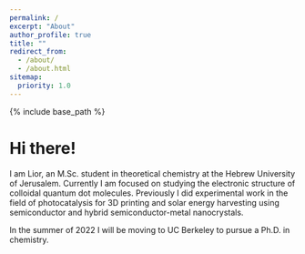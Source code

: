 ```yaml
---
permalink: /
excerpt: "About"
author_profile: true
title: ""
redirect_from: 
  - /about/
  - /about.html
sitemap:
  priority: 1.0
---
```

{% include base_path %}

# Hi there!

I am Lior, an M.Sc. student in theoretical chemistry at the Hebrew University of Jerusalem. Currently I am focused on studying the electronic structure of colloidal quantum dot molecules. Previously I did experimental work in the field of photocatalysis for 3D printing and solar energy harvesting using semiconductor and hybrid semiconductor-metal nanocrystals.

In the summer of 2022 I will be moving to UC Berkeley to pursue a Ph.D. in chemistry. 
